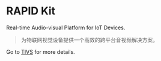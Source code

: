 # RAPID Kit

Real-time Audio-visual Platform for IoT Devices.
> 为物联网视觉设备提供一个高效的跨平台音视频解决方案。

Go to [TIVS](https://tange-ai.feishu.cn/wiki/Wb7nwi3eQiRhnYkce5hc8AAEnwA) for more details.

